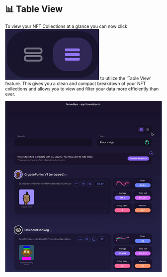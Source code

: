 # 📊 Table View

To view your NFT Collections at a glance you can now click <img src="../../.gitbook/assets/Screen Shot 2022-03-15 at 3.38.42 PM.png" alt="" data-size="line"> to utilize the ‘Table View’ feature. This gives you a clean and compact breakdown of your NFT collections and allows you to view and filter your data more efficiently than ever.

![](<../../.gitbook/assets/ezgif.com-gif-maker (4).gif>)
